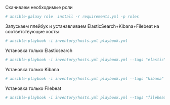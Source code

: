 Скачиваем необходимые роли
```bash
# ansible-galaxy role  install -r requirements.yml -p roles
```

Запускаем плейбук и устанавливаем ElasticSearch+Kibana+Filebeat на соответствующие хосты
```bash
# ansible-playbook -i inventory/hosts.yml playbook.yml
```

Установка только Elasticsearch
```bash
# ansible-playbook -i inventory/hosts.yml playbook.yml --tags "elastic"
```

Установка только Kibana
```bash
# ansible-playbook -i inventory/hosts.yml playbook.yml --tags "kibana"
```

Установка только Filebeat
```bash
# ansible-playbook -i inventory/hosts.yml playbook.yml --tags "filebeat"
```